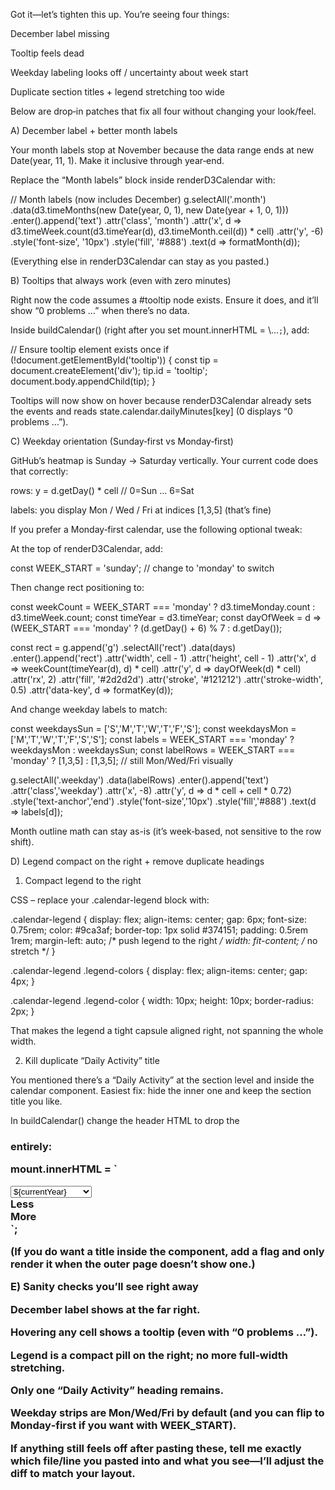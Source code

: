 Got it—let’s tighten this up. You’re seeing four things:

December label missing

Tooltip feels dead

Weekday labeling looks off / uncertainty about week start

Duplicate section titles + legend stretching too wide

Below are drop‑in patches that fix all four without changing your look/feel.

A) December label + better month labels

Your month labels stop at November because the data range ends at new Date(year, 11, 1). Make it inclusive through year‑end.

Replace the “Month labels” block inside renderD3Calendar with:

// Month labels (now includes December)
g.selectAll('.month')
  .data(d3.timeMonths(new Date(year, 0, 1), new Date(year + 1, 0, 1)))
  .enter().append('text')
    .attr('class', 'month')
    .attr('x', d => d3.timeWeek.count(d3.timeYear(d), d3.timeMonth.ceil(d)) * cell)
    .attr('y', -6)
    .style('font-size', '10px')
    .style('fill', '#888')
    .text(d => formatMonth(d));


(Everything else in renderD3Calendar can stay as you pasted.)

B) Tooltips that always work (even with zero minutes)

Right now the code assumes a #tooltip node exists. Ensure it does, and it’ll show “0 problems …” when there’s no data.

Inside buildCalendar() (right after you set mount.innerHTML = \…`;`), add:

// Ensure tooltip element exists once
if (!document.getElementById('tooltip')) {
  const tip = document.createElement('div');
  tip.id = 'tooltip';
  document.body.appendChild(tip);
}


Tooltips will now show on hover because renderD3Calendar already sets the events and reads state.calendar.dailyMinutes[key] (0 displays “0 problems …”).

C) Weekday orientation (Sunday‑first vs Monday‑first)

GitHub’s heatmap is Sunday → Saturday vertically. Your current code does that correctly:

rows: y = d.getDay() * cell // 0=Sun … 6=Sat

labels: you display Mon / Wed / Fri at indices [1,3,5] (that’s fine)

If you prefer a Monday‑first calendar, use the following optional tweak:

At the top of renderD3Calendar, add:

const WEEK_START = 'sunday'; // change to 'monday' to switch


Then change rect positioning to:

const weekCount = WEEK_START === 'monday' ? d3.timeMonday.count : d3.timeWeek.count;
const timeYear = d3.timeYear;
const dayOfWeek = d => (WEEK_START === 'monday' ? (d.getDay() + 6) % 7 : d.getDay());

const rect = g.append('g')
  .selectAll('rect')
  .data(days)
  .enter().append('rect')
    .attr('width', cell - 1)
    .attr('height', cell - 1)
    .attr('x', d => weekCount(timeYear(d), d) * cell)
    .attr('y', d => dayOfWeek(d) * cell)
    .attr('rx', 2)
    .attr('fill', '#2d2d2d')
    .attr('stroke', '#121212')
    .attr('stroke-width', 0.5)
    .attr('data-key', d => formatKey(d));


And change weekday labels to match:

const weekdaysSun = ['S','M','T','W','T','F','S'];
const weekdaysMon = ['M','T','W','T','F','S','S'];
const labels = WEEK_START === 'monday' ? weekdaysMon : weekdaysSun;
const labelRows = WEEK_START === 'monday' ? [1,3,5] : [1,3,5]; // still Mon/Wed/Fri visually

g.selectAll('.weekday')
  .data(labelRows)
  .enter().append('text')
    .attr('class','weekday')
    .attr('x', -8)
    .attr('y', d => d * cell + cell * 0.72)
    .style('text-anchor','end')
    .style('font-size','10px')
    .style('fill','#888')
    .text(d => labels[d]);


Month outline math can stay as-is (it’s week‑based, not sensitive to the row shift).

D) Legend compact on the right + remove duplicate headings
1) Compact legend to the right

CSS – replace your .calendar-legend block with:

.calendar-legend {
  display: flex;
  align-items: center;
  gap: 6px;
  font-size: 0.75rem;
  color: #9ca3af;
  border-top: 1px solid #374151;
  padding: 0.5rem 1rem;
  margin-left: auto;        /* push legend to the right */
  width: fit-content;       /* no stretch */
}

.calendar-legend .legend-colors {
  display: flex;
  align-items: center;
  gap: 4px;
}

.calendar-legend .legend-color {
  width: 10px;
  height: 10px;
  border-radius: 2px;
}


That makes the legend a tight capsule aligned right, not spanning the whole width.

2) Kill duplicate “Daily Activity” title

You mentioned there’s a “Daily Activity” at the section level and inside the calendar component. Easiest fix: hide the inner one and keep the section title you like.

In buildCalendar() change the header HTML to drop the <h3> entirely:

mount.innerHTML = `
  <div class="calendar-container">
    <div class="calendar-header">
      <div></div> <!-- spacer where the old h3 was -->
      <select id="yearSelector" class="year-dropdown">
        <option value="${currentYear - 1}">${currentYear - 1}</option>
        <option value="${currentYear}" selected>${currentYear}</option>
        <option value="${currentYear + 1}">${currentYear + 1}</option>
      </select>
    </div>
    <div class="calendar-svg-container">
      <div id="calendarSvgContainer"></div>
    </div>
    <div class="calendar-legend">
      <span>Less</span>
      <div class="legend-colors">
        <div class="legend-color" style="background-color:#2d2d2d;"></div>
        <div class="legend-color" style="background-color:#0e4429;"></div>
        <div class="legend-color" style="background-color:#006d32;"></div>
        <div class="legend-color" style="background-color:#26a641;"></div>
        <div class="legend-color" style="background-color:#39d353;"></div>
      </div>
      <span>More</span>
    </div>
  </div>
`;


(If you do want a title inside the component, add a flag and only render it when the outer page doesn’t show one.)

E) Sanity checks you’ll see right away

December label shows at the far right.

Hovering any cell shows a tooltip (even with “0 problems …”).

Legend is a compact pill on the right; no more full‑width stretching.

Only one “Daily Activity” heading remains.

Weekday strips are Mon/Wed/Fri by default (and you can flip to Monday‑first if you want with WEEK_START).

If anything still feels off after pasting these, tell me exactly which file/line you pasted into and what you see—I’ll adjust the diff to match your layout.